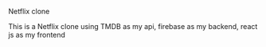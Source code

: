 Netflix clone

This is a Netflix clone using TMDB as my api, firebase as my backend, react js as my frontend